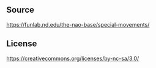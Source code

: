 ## Source

https://funlab.nd.edu/the-nao-base/special-movements/

## License

 https://creativecommons.org/licenses/by-nc-sa/3.0/